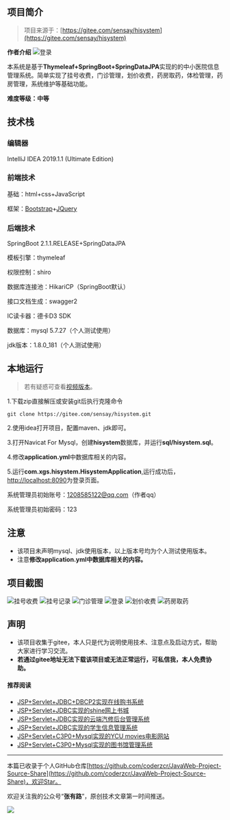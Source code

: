 ## 项目简介

>项目来源于：[https://gitee.com/sensay/hisystem](https://gitee.com/sensay/hisystem)

**作者介绍**
![登录](http://coderzcr.gitee.io/sensor-java-picture/pictures/blog20200417155507.png)

本系统是基于**Thymeleaf+SpringBoot+SpringDataJPA**实现的的中小医院信息管理系统。简单实现了挂号收费，门诊管理，划价收费，药房取药，体检管理，药房管理，系统维护等基础功能。

**难度等级：中等**

## 技术栈

### 编辑器

IntelliJ IDEA 2019.1.1 (Ultimate Edition)

### 前端技术

基础：html+css+JavaScript

框架：[Bootstrap](https://www.bootcss.com/)+[JQuery](https://www.runoob.com/jquery/jquery-tutorial.html)

### 后端技术

SpringBoot 2.1.1.RELEASE+SpringDataJPA

模板引擎：thymeleaf

权限控制：shiro

数据库连接池：HikariCP（SpringBoot默认）

接口文档生成：swagger2

IC读卡器：德卡D3 SDK

数据库：mysql 5.7.27（个人测试使用）

jdk版本：1.8.0_181（个人测试使用）



## 本地运行

> 若有疑惑可查看[视频版本](https://zhuanlan.zhihu.com/p/132590561)。

1.下载zip直接解压或安装git后执行克隆命令 
```
git clone https://gitee.com/sensay/hisystem.git
```
2.使用idea打开项目，配置maven、jdk即可。

3.打开Navicat For Mysql，创建**hisystem**数据库，并运行**sql/hisystem.sql**。

4.修改**application.yml**中数据库相关的内容。

5.运行**com.xgs.hisystem.HisystemApplication**,运行成功后，[http://localhost:8090](http://localhost:8090)为登录页面。

系统管理员初始账号：1208585122@qq.com（作者qq）

系统管理员初始密码：123




## 注意
- 该项目未声明mysql、jdk使用版本，以上版本号均为个人测试使用版本。
- 注意**修改application.yml中数据库相关的内容。**


## 项目截图
![挂号收费](http://coderzcr.gitee.io/sensor-java-picture/pictures/blog20200417155501.png)
![挂号记录](http://coderzcr.gitee.io/sensor-java-picture/pictures/blog20200417155502.png)
![门诊管理](http://coderzcr.gitee.io/sensor-java-picture/pictures/blog20200417155503.png)
![登录](http://coderzcr.gitee.io/sensor-java-picture/pictures/blog20200417155504.png)
![划价收费](http://coderzcr.gitee.io/sensor-java-picture/pictures/blog20200417155505.png)
![药房取药](http://coderzcr.gitee.io/sensor-java-picture/pictures/blog20200417135306.png)

## 声明
- 该项目收集于gitee，本人只是代为说明使用技术、注意点及启动方式，帮助大家进行学习交流。
- **若通过gitee地址无法下载该项目或无法正常运行，可私信我，本人免费协助。**


#### 推荐阅读
- [JSP+Servlet+JDBC+DBCP2实现在线购书系统](https://mp.weixin.qq.com/s/kFHzkRtL6FNN9koaWAjDkg)
- [JSP+Servlet+JDBC实现的shine网上书城](https://mp.weixin.qq.com/s/GvfywZwg28IMYk5Q2ZWcOw)
- [JSP+Servlet+JDBC实现的云端汽修后台管理系统](https://mp.weixin.qq.com/s/kalGv5T8AZGxTnLHr2wDsA)
- [JSP+Servlet+JDBC实现的学生信息管理系统](https://mp.weixin.qq.com/s/K-H50joCXeE0cnwmtoqhJw)
- [JSP+Servlet+C3P0+Mysql实现的YCU movies电影网站](https://mp.weixin.qq.com/s/bJ1lGNDrVwzXx5z9dDaV-w)
- [JSP+Servlet+C3P0+Mysql实现的图书馆管理系统](https://mp.weixin.qq.com/s/MdGVYX_8t-CiOasghGPrRw)

---

本篇已收录于个人GitHub仓库[https://github.com/coderzcr/JavaWeb-Project-Source-Share](https://github.com/coderzcr/JavaWeb-Project-Source-Share)，欢迎Star。


欢迎关注我的公众号“**张有路**”，原创技术文章第一时间推送。

![](http://coderzcr.gitee.io/sensor-java-picture/pictures/qrcode.gif)


